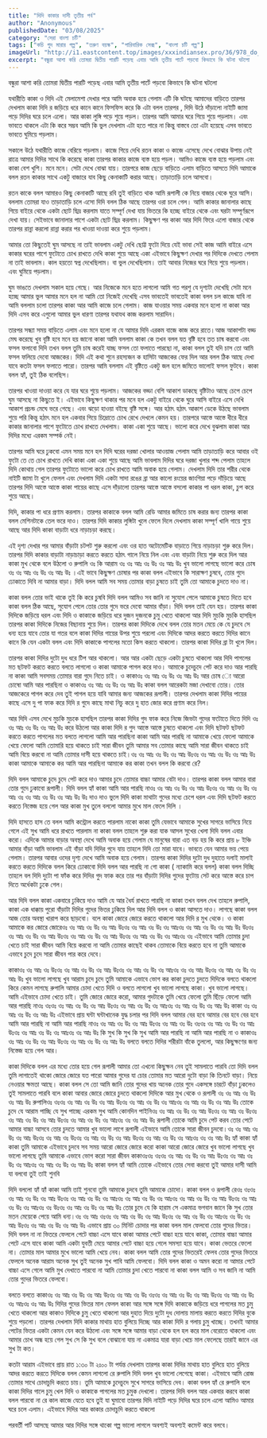 ```yaml
---
title: "দিদি কাকার দাসী তৃতীয় পর্ব"
author: "Anonymous"
publishedDate: "03/08/2025"
category: "সেরা বাংলা চটি"
tags: ["কচি গুদ মারার গল্প", "তরুণ বয়স্ক", "পারিবারিক সেক্স", "বাংলা চটি গল্প"]
imageUrl: "http://i1.eastcontent.top/images/xxxindiansex.pro/36/978_do_a.jpg"
excerpt: "বন্ধুরা আশা করি তোমরা দ্বিতীয় পারটি পড়েছ এবার আমি তৃতীয় পার্টে পড়বো কিভাবে কি ঘটনা ঘটলো   যথারীতি কাকা ও দিদি এই মেলামেশা দেখার পরে আমি অবাক হয়ে গেলাম এটি কি ঘটছে আমাদের বাড়িতে তারপর দেখলাম কাকা..."
---
```


বন্ধুরা আশা করি তোমরা দ্বিতীয় পারটি পড়েছ এবার আমি তৃতীয় পার্টে পড়বো কিভাবে কি ঘটনা ঘটলো


যথারীতি কাকা ও দিদি এই মেলামেশা দেখার পরে আমি অবাক হয়ে গেলাম এটি কি ঘটছে আমাদের বাড়িতে তারপর দেখলাম কাকা দিদি র জড়িয়ে ধরে কানে কানে ফিসফিস করে কি এটা বলল তারপর , দিদি উঠে দাঁড়ালো নাইটি জামা পড়ে দিদির ঘরে চলে এলো। আর কাকা লুঙ্গি পড়ে শুয়ে পড়ল। তারপর আমি আমার ঘরে গিয়ে শুয়ে পড়লাম। এবং ভাবতে থাকলে এটা কি করে সম্ভব আমি কি ভুল দেখলাম এটা হতে পারে না কিন্তু বাস্তবে তো এটা হয়েছে এসব ভাবতে ভাবতে ঘুমিয়ে পড়লাম।


সকালে উঠে যথারীতি কাজে বেরিয়ে পড়লাম। কাজে গিয়ে দেখি রতন কাকা ও কাজে এসেছে দেখে বোঝার উপায় নেই রাত্রে আমার দিদির সাথে কি করেছে কাকা তারপর কাকার কাজে ব্যস্ত হয়ে পড়ল। আমিও কাজে ব্যস্ত হয়ে পড়লাম এবং কাকা বেশ খুশি। মনে মনে। সেটা দেখে বোঝা যায়। তারপরে কাজ ছেড়ে বাড়িতে এলাম বাড়িতে আসতে দিদি আমাকে বলল রতন কাকার সাথে একটু বাজারে যাব কিছু কেনাকাটি করার আছে। তাড়াতাড়ি চলে আসবো।


রতন কাকে বলল আমারও কিছু কেনাকাটি আছে রবি তুই বাড়িতে থাক আমি রূপালী কে নিয়ে বাজার থেকে ঘুরে আসি। বললাম তোমরা যাও তাড়াতাড়ি চলে এসো দিদি বলল ঠিক আছে তারপর ওরা চলে গেল। আমি কাকার জানালার কাছে গিয়ে বাইরে থেকে একটা ছোট ছিদ্র করলাম যাতে সম্পূর্ণ দেখা যায় ভিতরে কি হচ্ছে বাইরে থেকে এবং ঘরটা সম্পূর্ণরূপে দেখা যায়। সেইভাবে জানালার পাশে একটা ছোট ছিদ্র করলাম। কিছুক্ষণ পর কাকা আর দিদি ফিরে এলো বাজার থেকে তারপর রান্না করলো রান্না করার পর খাওয়া দাওয়া করে শুয়ে পড়লাম।


আমার তো কিছুতেই ঘুম আসছে না তাই ভাবলাম একটু দেখি ছোট্ট ফুটো দিয়ে যেই ভাবা সেই কাজ আমি বাইরে এসে কাকার ঘরের পাশে ফুটোতে চোখ রাখতে দেখি কাকা শুয়ে আছে একা এইভাবে কিছুক্ষণ দেখার পর দিদিকে দেখতে পেলাম না তাই ভাবলাম। কাল হয়তো স্বপ্ন দেখেছিলাম। বা ভুল দেখেছিলাম। তাই আবার নিজের ঘরে গিয়ে শুয়ে পড়লাম। এবং ঘুমিয়ে পড়লাম।


ঘুম ভাঙতে দেখলাম সকাল হয়ে গেছে। আর নিজেকে মনে হতে লাগলো আমি গত পরশু যে দৃশ্যটা দেখেছি সেটা মনে হচ্ছে আমার ভুল আমার মনে হল না আমি তো নিজেই দেখেছি এসব ভাবতেই ভাবতেই কাকা বলল চল কাজে যাবি না আমি বললাম চলো তারপর কাকা আর আমি কাজে চলে গেলাম। কাজ যাওয়ার সময় একবার মনে হলো না কাকা আর দিদি এসব করে এগুলো আমার ভুল ধারণা তারপর যথাযথ কাজ করলাম সারাদিন।


তারপর সন্ধ্যা সময় বাড়িতে এলাম এবং মনে হলো না যে আমার দিদি এরকম বাজে কাজ করে রাতে।আজ আকাশটা বড্ড মেঘ করেছে খুব বৃষ্টি হবে মনে হয় জানো কাকা আমি বললাম কাকা কে তখন বলল যত বৃষ্টি হবে তত চাষ করবো এবং ফসল ফলাবো দিদি তখন বলল তুমি চাষ করেই যাচ্ছ ফসল তো ফলাতে পারছো না, কাকা বলল তুই যদি চাস তো আমি ফসল ফলিয়ে দেবো আজকের। দিদি এই কথা শুনে রহস্যজন ক হাসিটা আজকের ফের দিল আর বলল ঠিক আছে দেখা যাবে কতটা ফসল ফলাতে পারো। তারপর আমি বললাম এই বৃষ্টিতে একটু জল হলে জমিতে ভালোই ফসল ফুটবে। কাকা বলল হ্যাঁ, তুই ঠিক বলেছিস।


তারপর খাওয়া দাওয়া করে যে যার ঘরে শুয়ে পড়লাম। আজকের বড্ডা বেশি আকাশ ডাকছে বৃষ্টিটাও আছে চেপে চেপে ঘুম আসছে না কিছুতে ই। এইভাবে কিছুক্ষণ থাকার পর মনে হল একটু বাইরে থেকে ঘুরে আসি বাইরে এসে দেখি আকাশ প্রচন্ড মেঘে ভরে গেছে। এবং ঝড়ো হাওয়া বইছে বৃষ্টি সঙ্গে। আর হঠাৎ হঠাৎ আকাশ ডেকে উঠছে ভাবলাম শুয়ে পরি কিন্তু হঠাৎ মনে হল একবার গিয়ে চিদ্রোতে চোখ রেখে দেখলে কেমন হয়। তারপরে আস্তে আস্তে ধীরে ধীরে কাকার জানালার পাশে ফুটোতে চোখ রাখতে দেখলাম। কাকা একা শুয়ে আছে। ভালো করে দেখে বুঝলাম কাকা আর দিদির মধ্যে এরকম সম্পর্ক নেই।


তারপর আমি ঘরে ঢুকবো এমন সময় মনে হল দিদি ঘরের দরজা খোলার আওয়াজ পেলাম আমি তাড়াতাড়ি করে আবার ওই ফুটো তে তে চোখ রাখতে দেখি কাকা একা একা শুয়ে আছে আমি ভাবলাম দিদির ঘরে দরজা খুলার শব্দ পেলাম তাহলে দিদি কোথায় গেল তারপর ফুটোতে ভালো করে চোখ রাখতে আমি অবাক হয়ে গেলাম। দেখলাম দিদি তার শরীর থেকে নাইটি জামা টা খুলে ফেলল এবং দেখলাম দিদি একটা সাদা রঙের ব্রা আর কালো রংয়ের জাংগিয়া পড়ে দাঁড়িয়ে আছে তারপর দিদি আস্তে আস্তে কাকা পায়ের কাছে এসে দাঁড়ালো তারপর আস্তে আস্তে বসলো কাকার পা ধরল কাকা, চুপ করে শুয়ে আছে।


দিদি, কাকার পা ধরে প্রণাম করলাম। তারপর কাকাকে বলল আমি রেডি আমার জমিতে চাষ করার জন্য তারপর কাকা বলল মেশিনটাকে তেল ভরে দাও। তারপর দিদি কাকার লুঙ্গিটা খুলে ফেলে দিলে দেখলাম কাকা সম্পূর্ণ খালি গায়ে শুয়ে আছে আর দিদি কাকা বাড়াটা ধরে নাড়াচড়া করছে।


এই দৃশ্য দেখার পর আমার বাঁড়াটা চটপট শুরু করলো এবং ওর হাত অটোমেটিক বাড়াতে গিয়ে নাড়াচড়া শুরু করে দিল। তারপর দিদি কাকার বাড়াটা নাড়াচাড়া করতে করতে হঠাৎ গালে নিয়ে নিল এবং এবং বাড়াটা নিয়ে শুরু করে দিল আর কাকা মুখ থেকে বলে উঠলো ও রুপালি ওঃ কি আরাম ওঃ ওঃ আঃ ওঃ উঃ ওঃ আঃ‌ উঃ খুব ভালো লাগছে ভালো করে চোষ ওঃ ওঃ আঃ ওঃ উঃ ওঃ আঃ‌ উঃ ।এই ভাবে কিছুক্ষণ চোষার পর কাকা বলল এইভাবে কি সারাক্ষণ চুষবে, তোর গুদে ঢোকাতে দিবি না আমার বাড়া। দিদি বলল আমি সব সময় তোমার বাড়া চুষতে চাই তুমি তো আমাকে চুদতে দাও না।


কাকা বলল তোর ভাই থাকে তুই কি করে চুষবি দিদি বলল আমিও সব জানি না সুযোগ পেলে আমাকে চুষতে দিতে হবে কাকা বলল ঠিক আছে, সুযোগ পেলে তোর তোর গুদে ভরে দেবো আমার বাঁড়া। দিদি বলল তাই যেন হয়। তারপর কাকা দিদিকে জড়িয়ে ধরল এবং দিদি ও কাকাকে জড়িয়ে ধরে দুজন দুজনকে চুমু খেতে থাকলো আর দিদি মুচকি মুচকি হাসছিল তারপর কাকা দিদিকে নিজের বিছানায় শুয়ে দিল। তারপর কাকা দিদিকে দেখে বলল তোর মতন মেয়ে কে যে চুদবে সে ধন্য হয়ে যাবে তোর যা গতর বলে কাকা দিদির গায়ের উপর শুয়ে পরলো এবং দিদিকে আদর করতে করতে দিদির কানে কানে কি যেন একটা বলল এবং দিদি কাকাকে পাগলের মতো কিস করতে থাকলো। তারপর কাকা দিদির ব্রা টা খুলে দিল।


তারপর কাকা দিদির দুটো দুধ ধরে টিপ আর থাকলো। আর আর একটা ছেড়ে একটা চুষতে থাকলো আর দিদি পাগলের মত ছটফট করতে করতে বলতে লাগলো ও কাকা আমাকে পাগল করে দাও। আমাকে চুদেচুদে পেট করে দাও আর পারছি না কাকা আমি সবসময় তোমার বারা গুদে নিতে চাই। ও কাকাওঃ ওঃ আঃ ওঃ উঃ ওঃ আঃ‌ উঃ আর চোষ ো আরো চোষো আমি আর পারছিনা ও কাকাওঃ ওঃ আঃ ওঃ উঃ ওঃ আঃ‌ উঃ কাকা বলল আরেকটা মজা দেখাবো তোর। তোর আজকেরে পাগল করে দেব তুই পাগল হয়ে যাবি আমার জন্য আজকের রূপালী। তারপর দেখলাম কাকা দিদির পায়ের কাছে এসে দু পা ফাক করে দিদি র গুদে কাছে মাথা নিচু করে দু হাত জোর করে প্রণাম করে নিল।


আর দিদি এসব দেখে মুচকি মুচকে হাসছিল তারপর কাকা দিদির গুদ ফাক করে নিজে জিভটা গুদের ফটোতে দিতে দিদি ওঃ ওঃ আঃ ওঃ উঃ ওঃ আঃ‌ উঃ করে উঠলো আর কাকা দিদি র গুদ আস্তে আস্তে চুষতে থাকলো এবং দিদি ছটফট ছটফট করতে করতে পাগলের মত বলতে লাগলো আমি আর পারছিনা কাকা আমি আর পারছি না আমাকে খেয়ে ফেলো আমাকে খেয়ে ফেলো আমি তোমারি হয়ে থাকতে চাই সারা জীবন তুমি আমার সব তোমার কাছে আমি সারা জীবন থাকতে চাই আমি বিয়ে করবো না আমি তোমার দাসী হয়ে থাকতে চাই।ওঃ ওঃ আঃ ওঃ উঃ ওঃ আঃ‌ উঃওঃ ওঃ আঃ ওঃ উঃ ওঃ আঃ‌ উঃ কাকা আমাকে আমাকে কর আমি আর পারছিনা আমাকে কর কাকা তখন বলল কি করবো রে?


দিদি বলল আমাকে চুদে চুদে পেট করে দাও আমার চুদে তোমার বাচ্চা আমার বেটা দাও। তারপর কাকা বলল আমার বারা তোর গুদে ঢুকাবো রূপালী। দিদি বলল হ্যাঁ কাকা আমি আর পারছি নাওঃ ওঃ আঃ ওঃ উঃ ওঃ আঃ‌ উঃওঃ ওঃ আঃ ওঃ উঃ ওঃ আঃ‌ ওঃ ওঃ আঃ ওঃ উঃ ওঃ আঃ‌ উঃ উঃ দাও দাও ভুলে দিদি কাকা মাথাটা গুদের মধ্যে চেপে ধরল এবং দিদি ছটফট করতে করতে নিস্তেজ হয়ে গেল আর কাকা মুখ তুলে বললো আমার মুখে মাল ফেলে দিলি ।


দিদি হাসতে হাস তে বলল আমি কন্ট্রোল করতে পারলাম নাকো কাকা তুমি যেভাবে আমাকে সুখের সাগরে ভাসিয়ে নিয়ে গেলে এই সুখ আমি ধরে রাখতে পারলাম না কাকা বলল তাহলে শুরু করা যাক আসল সুখের খেলা দিদি বলল এবার করো। এদিকে আমার বাড়ার অবস্থা দেখে আমি অবাক হয়ে গেলাম যে মানুষের বারা এত বড় হয় কি করে প্রায় ৮ ইঞ্চি আমার বাঁড়া আমি ভাবলাম এই বাঁড়া যদি দিদির গুদে যায় তাহলে দিদি তো মারা যাবে। ভাবতে যেন আমার ভয় পেয়ে গেলাম। তারপর আবার ওদের দৃশ্য দেখে আমি অবাক হয়ে গেলাম। তারপর কাকা দিদির দুটো দুধ দুহাতে দলাই মালাই করতে করতে দিদিকে বলল কিরে ঢোকাবো দিদি বলল আর পারছি না গো কাকা ( ন্যাকামি করে বলল) কাকা বলল দিচ্ছি তাহলে বল দিদি দুটো পা ফাঁক করে দিদির গুদ ফাক করে তার পর বাঁড়াটা দিদির গুদের ফুটোয় সেট করে আস্তে করে চাপ দিতে অর্ধেকটা ঢুকে গেল।


আর দিদি বলল কাকা একবারে ঢুকিয়ে দাও আমি যে আর ধৈর্য রাখতে পারছি না কাকা তখন বলল দেখ তাহলে রুপালি, কাকা এক ধাক্কায় পুরো বাঁড়াটা দিদির গুদের ভিতর ঢুকিয়ে দিল আর দিদি বলল ও কাকা আসতে দাও। লাগছে কাকা বলল আজ তোর অবস্থা খারাপ করে ছাড়বো। বলে কাকা জোরে জোরে করতে থাকলো আর দিদি র মুখ থেকে। ও কাকা আমাকে কর জোরে জোরেওঃ ওঃ আঃ ওঃ উঃ ওঃ আঃ‌ উঃওঃ ওঃ আঃ ওঃ উঃ ওঃ আঃ‌ওঃ ওঃ আঃ ওঃ উঃ ওঃ আঃ‌ উঃ উঃওঃ ওঃ আঃ ওঃ উঃ ওঃ আঃ‌ উঃওঃ ওঃ আঃ ওঃ উঃ ওঃ আঃ‌ উঃওঃ ওঃ আঃ ওঃ উঃ ওঃ আঃ‌ওঃ ওঃ এইভাবে আমি তোমার চুদা খেতে চাই সারা জীবন আমি বিয়ে করবো না আমি তোমার কাছেই থাকব তোমাকে বিয়ে করতে হবে না তুমি আমাকে এভাবে চুদে চুদে সারা জীবন পার করে দেবে।


কাকাওঃ ওঃ আঃ ওঃ উঃওঃ ওঃ আঃ ওঃ উঃ ওঃ আঃ‌ উঃওঃ ওঃ আঃ ওঃ উঃ ওঃ আঃ‌ওঃ ওঃ ওঃ আঃ‌ উঃওঃ ওঃ আঃ ওঃ উঃ ওঃ আঃ‌ উঃ খুব ভালো লাগছে খুব আরাম চুদে চুদে তুমি আমাকে এভাবে ভোগ কর কাকা চুদতে চুদতে দিদিকে বলতে থাকলো কিরে কেমন লাগছে রুপালি আমার চোদা খেতে দিদি ও বলতে লাগলো খুব ভালো লাগছে কাকা। খুব ভালো লাগছে। আমি এইভাবে চোদা খেতে চাই। তুমি জোরে জোরে করো, আমার গুদটাকে তুমি খেয়ে ফেলো তুমি ছিঁড়ে ফেলো আমি আর পারছি নাওঃ ওঃওঃ ওঃ আঃ ওঃ উঃ ওঃ আঃ‌ উঃওঃ ওঃ আঃ ওঃ উঃ ওঃ আঃ‌ওঃ ওঃ আঃ ওঃ উঃ ওঃ আঃ‌ উঃ কাকা ওঃ ওঃ আঃ ওঃ উঃ ওঃ আঃ‌ উঃ এইভাবে প্রায় ঘন্টা ঘন্টাখানেক যুদ্ধ চলার পর দিদি বলল আমার বের হবে আমার বের হবে বের হবে আমি আর পারছি না আমি আর পারছি নাওঃ ওঃ আঃ ওঃ উঃ ওঃ আঃ‌ উঃওঃ ওঃ আঃ ওঃ উঃ ওঃওঃ ওঃ আঃ ওঃ উঃ ওঃ আঃ‌ উঃওঃ ওঃ আঃ ওঃ উঃ ওঃ আঃ‌ওঃ ওঃ আঃ‌ উঃ কি সুখ কি সুখ কি সুখ আমি আর পারছি না আমি আর পারছি না ও কাকাওঃ ওঃ আঃ ওঃ উঃ ওঃ আঃ‌ উঃওঃ ওঃ আঃ ওঃ উঃ ওঃ আঃ‌ উঃ বলতে বলতে দিদির শরীরটা বাঁকে তুললো, আর কিছুক্ষণের জন্য নিস্তেজ হয়ে গেল আর।


কাকা দিদিকে বলল এর মধ্যে তোর হয়ে গেল রূপালী আমার তো এখনো কিছুক্ষন নেব তুই সামলাতে পারবি তো দিদি বলল তুমি লাগাতেই থাকো জোরে জোরে যত পারো আমার গুদের যা চোর তোমার মত আরো দুটো বাড়া কি তিনটে বাড়া। নিয়ে নেওয়ার ক্ষমতা আছে। কাকা বলল সে তো আমি জানি তোর গুদের খায় অনেক তোর গুদে একসঙ্গে চারটে বাঁড়া ঢুকলেও তুই সামলাতে পারবি বলে কাকা আবার জোরে জোরে চুদতে থাকলো দিদিকে আর মুখ থেকে ও রূপালী ওঃ ওঃ আঃ ওঃ উঃ ওঃ আঃ‌ উঃ রুপালিওঃ ওঃওঃ ওঃ আঃ ওঃ উঃ ওঃ আঃ‌ উঃওঃ ওঃ আঃ ওঃ উঃ ওঃ আঃ‌ওঃ ওঃ আঃ ওঃ উঃ ওঃ আঃ‌ উঃ তোকে চুদে যে আরাম পাচ্ছি যে সুখ পাচ্ছে এরকম সুখ আমি কোনদিন পাইনিওঃ ওঃ আঃ ওঃ উঃ ওঃ আঃ‌ উঃওঃ ওঃ আঃ ওঃ উঃওঃ ওঃ আঃ ওঃ উঃ ওঃ আঃ‌ উঃওঃ ওঃ আঃ ওঃ উঃ ওঃ আঃ‌ওঃ ওঃ ওঃ আঃ‌ উঃ রূপালী তোকে আমি চুদে পেট করব তোর পেটে আমার বাচ্চা আসবে তোর চুদতে আমার খুব ভালো লাগে রূপালী এইভাবে আমি তোকে সারা জীবন চুদবো।ওঃ ওঃ আঃ ওঃ উঃ ওঃ আঃ‌ উঃওঃ ওঃ আঃ ওঃ উঃওঃ ওঃ আঃ ওঃ উঃ ওঃ আঃ‌ উঃওঃ ওঃ আঃ ওঃ উঃ ওঃ আঃ‌ওঃ ওঃ ওঃ আঃ‌ উঃ হ্যাঁ কাকা হ্যাঁ কাকা তুমি আমাকে এইভাবে চুদবে সব সময় আরো জোরে জোরে করো কাকা আরো জোরে জোরে খুব ভালো লাগছে খুব ভালো লাগছে তুমি আমাকে এভাবে ভোগ করো সারা জীবন কাকাওঃওঃ ওঃওঃ ওঃ আঃ ওঃ উঃ ওঃ আঃ‌ উঃওঃ ওঃ আঃ ওঃ উঃ ওঃ আঃ‌ওঃ ওঃ আঃ ওঃ উঃ ওঃ আঃ‌ উঃ কাকা বলল হ্যাঁ আমি তোকে এইভাবে তোর সেবা করবো তুই আমার দাসী আমি যা বলবো তুই তাই শুনবি


দিদি বললো হ্যাঁ হ্যাঁ কাকা আমি তাই শুনবো তুমি আমাকে চুদবে তুমি আমাকে চোদো। কাকা বলল ও রূপালী রেওঃ ওঃওঃ ওঃ আঃ ওঃ উঃ ওঃ আঃ‌ উঃওঃ ওঃ আঃ ওঃ উঃ ওঃ আঃ‌ওঃ ওঃ আঃ ওঃ উঃ ওঃ আঃ‌ওঃ ওঃ আঃ ওঃ উঃ ওঃ আঃ‌ উঃওঃ ওঃ আঃ ওঃ উঃ ওঃ আঃ‌ওঃ ওঃ উঃওঃ ওঃ আঃ ওঃ উঃ ওঃ আঃ‌ উঃ তোর চুদে যে কি হারাম সে একমাত্র ভগবান জানে কি সুখ তোর মতন মেয়েকে পেয়ে আমি ধন্য।ওঃ ওঃ আঃ ওঃওঃ ওঃ আঃ ওঃ উঃ ওঃ আঃ‌ উঃওঃ ওঃ আঃ ওঃ উঃ ওঃ আঃ‌ওঃ ওঃ উঃ ওঃ আঃ‌ উঃওঃ ওঃ আঃ ওঃ উঃ ওঃ আঃ‌ উঃ এভাবে প্রায় ৩০ মিনিট চোদার পর কাকা বলল মাল ফেলবো তোর গুদের ভিতর। দিদি বলল না না ভিতরে ফেললে পেটে বাচ্চা এসে যাবে কাকা আমার পেটে বাচ্চা হয়ে যাবে কাকা, তোমার বাচ্চা আমার পেটে এসে যাবে কাকা আমি একটা যুবতী মেয়ে আমার পেটে বাচ্চা হয়ে গেলে সমস্যা হয়ে যাবে। কাকা ভেতরে ফেলো না। তোমার মাল আমার মুখে ভালো আমি খেয়ে নেব। কাকা বলল আমি তোর গুদের ভিতরেই ফেলব তোর গুদের ভিতরে ফেললে অনেক আরাম অনেক সুখ তুই অনেক সুখ পাবি আমি ফেলবো। দিদি বলল কাকা ও অমন করো না আমার পেটে বাচ্চা এসে গেলে আমি মুখ দেখাতে পারবো না আমি তোমার চুদা খেতে পারবো না কাকা বলল আমি ও সব জানি না আমি তোর গুদের ভিতরে ফেলবো।


বলতে বলতে কাকাওঃ ওঃ আঃ ওঃ উঃ ওঃ আঃ‌ উঃওঃ ওঃ আঃ ওঃ উঃ ওঃওঃ ওঃ আঃ ওঃ উঃ ওঃ আঃ‌ উঃওঃ ওঃ আঃ ওঃ উঃ ওঃ আঃ‌ওঃ ওঃ আঃ‌ উঃ দিদির গুদের ভিতর মাল ফেলল কাকা আর সঙ্গে সঙ্গে দিদি কাকাকে জড়িয়ে ধরে পাগলের মত চুমু খেতে থাকলো আর কাকাও দিদিকে চুমু খেতে থাকলো আর দুহাত দিয়ে দুটো দুধ দোলায় মালায় করতে করতে দিদির বুকে শুয়ে পড়লো। তারপর দেখলাম দিদি কাকার মাথায় হাত বুলিয়ে দিচ্ছে আর কাকা দিদি র গলায় চুমু খাচ্ছে। তখনই আমার পেটের ভিতর একটা কেমন যেন করে উঠলো এবং সঙ্গে সঙ্গে আমার বাড়া থেকে হল হল করে মাল বেরোতে থাকলো এবং আমার চোখ অন্ধ হয়ে গেল সুখ সে কি সুখ বলে বোঝানো যায় না একমাত্র যারা বাড়া খেচে মাল ফেলেছে তারাই জানে এর সুখ টা কত।


কতটা আরাম এইভাবে প্রায় রাত ১:৩০ টা ২ঃ০০ টা পর্যন্ত দেখলাম তারপর কাকা দিদির মাথায় হাত বুলিয়ে হাত বুলিয়ে আদর করতে করতে দিদিকে বলল কেমন লাগলো রে রুপালি দিদি বলল খুব ভালো লেগেছে কাকা। এইভাবে আমি রোজ তোমার সাথে চোদাচুদি করতে চায়। তুমি আমাকে চুদেচুদে সুখে সাগরে ভাসিয়ে দেব। কাকা বলল হ্যাঁ রে রুপালি বলে কাকা দিদির গালে চুমু খেল দিদি ও কাকাকে পাগলের মত চুমুক দেখলো। তারপর দিদি বলল আর একবার করবে কাকা বলল পারবো না রে কাল কাজে যেতে হবে তুই যা ঘুমাবো তারপর দিদি নাইটি পড়ে দিদির ঘরে চলে এলো আমিও আমার ঘরে চলে এলাম। এইভাবে দিদির আর কাকার চোদাচুদি করতে থাকলো


পরবর্তী পার্ট আসছে আমার আর দিদির সঙ্গে থাকো গল্প ভালো লাগলে অবশ্যই অবশ্যই কমেন্ট করে বলবে।
